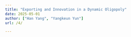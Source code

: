 ```yaml
---
title: "Exporting and Innovation in a Dynamic Oligopoly"
date: 2025-05-01
author: ["Han Yang", "Yangkeun Yun"]
url: /4/

---
```

